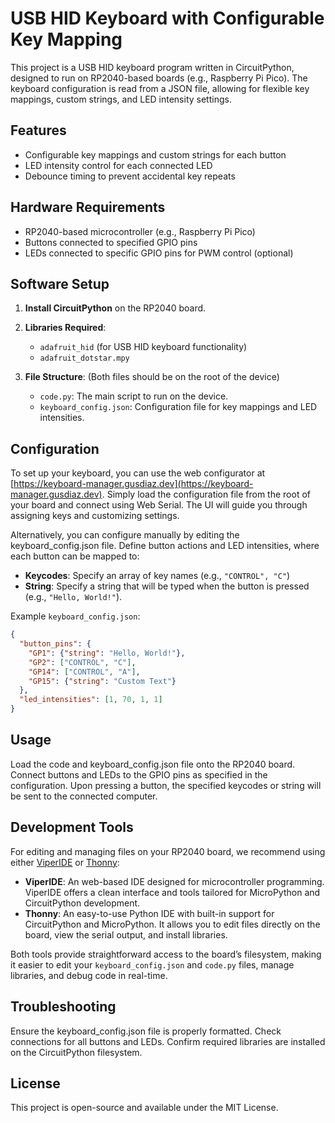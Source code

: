 # USB HID Keyboard with Configurable Key Mapping

This project is a USB HID keyboard program written in CircuitPython, designed to run on RP2040-based boards (e.g., Raspberry Pi Pico). The keyboard configuration is read from a JSON file, allowing for flexible key mappings, custom strings, and LED intensity settings.

## Features
- Configurable key mappings and custom strings for each button
- LED intensity control for each connected LED
- Debounce timing to prevent accidental key repeats

## Hardware Requirements
- RP2040-based microcontroller (e.g., Raspberry Pi Pico)
- Buttons connected to specified GPIO pins
- LEDs connected to specific GPIO pins for PWM control (optional)

## Software Setup
1. **Install CircuitPython** on the RP2040 board.
2. **Libraries Required**:
   - `adafruit_hid` (for USB HID keyboard functionality)
   - `adafruit_dotstar.mpy`

3. **File Structure**:
   (Both files should be on the root of the device)
   - `code.py`: The main script to run on the device.
   - `keyboard_config.json`: Configuration file for key mappings and LED intensities.

## Configuration

To set up your keyboard, you can use the web configurator at [https://keyboard-manager.gusdiaz.dev](https://keyboard-manager.gusdiaz.dev). Simply load the configuration file from the root of your board and connect using Web Serial. The UI will guide you through assigning keys and customizing settings.

Alternatively, you can configure manually by editing the keyboard_config.json file. Define button actions and LED intensities, where each button can be mapped to:
- **Keycodes**: Specify an array of key names (e.g., `"CONTROL", "C"`)
- **String**: Specify a string that will be typed when the button is pressed (e.g., `"Hello, World!"`).

Example `keyboard_config.json`:
```json
{
  "button_pins": {
    "GP1": {"string": "Hello, World!"},
    "GP2": ["CONTROL", "C"],
    "GP14": ["CONTROL", "A"],
    "GP15": {"string": "Custom Text"}
  },
  "led_intensities": [1, 70, 1, 1]
}
```

## Usage
Load the code and keyboard_config.json file onto the RP2040 board.
Connect buttons and LEDs to the GPIO pins as specified in the configuration.
Upon pressing a button, the specified keycodes or string will be sent to the connected computer.

## Development Tools

For editing and managing files on your RP2040 board, we recommend using either [ViperIDE](https://viper-ide.org/) or [Thonny](https://thonny.org/):

- **ViperIDE**: An web-based IDE designed for microcontroller programming. ViperIDE offers a clean interface and tools tailored for MicroPython and CircuitPython development.
- **Thonny**: An easy-to-use Python IDE with built-in support for CircuitPython and MicroPython. It allows you to edit files directly on the board, view the serial output, and install libraries.

Both tools provide straightforward access to the board’s filesystem, making it easier to edit your `keyboard_config.json` and `code.py` files, manage libraries, and debug code in real-time.


## Troubleshooting
Ensure the keyboard_config.json file is properly formatted.
Check connections for all buttons and LEDs.
Confirm required libraries are installed on the CircuitPython filesystem.

## License
This project is open-source and available under the MIT License.
